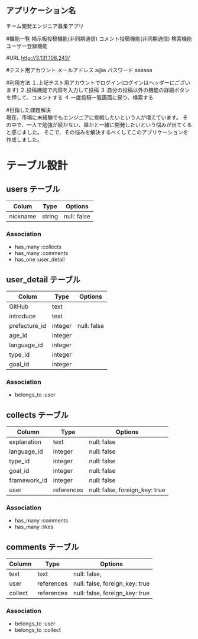 ## アプリケーション名 
  チーム開発エンジニア募集アプリ

#機能一覧
掲示板投稿機能(非同期通信)
コメント投稿機能(非同期通信)
検索機能
ユーザー登録機能

#URL
http://3.131.108.243/

#テスト用アカウント
メールアドレス  a@a
パスワード  aaaaaa

#利用方法
１.上記テスト用アカウントでログイン(ログインはヘッダーにございます)
２.投稿機能で内容を入力して投稿
３.自分の投稿以外の機能の詳細ボタンを押して、コメントする
４.一度投稿一覧画面に戻り、検索する

#目指した課題解決	
現在、市場に未経験でもエンジニアに挑戦したいという人が増えています。
その中で、一人で勉強が続かない、誰かと一緒に開発したいという悩みが出てくると感じました。
そこで、その悩みを解決するべくしてこのアプリケーションを作成しました。

# テーブル設計

## users テーブル
| Colum             | Type    | Options                   |
| --------          | ------  | ----------                |
| nickname          | string  | null: false               |

### Association

- has_many :collects
- has_many :comments
- has_one :user_detail

## user_detail テーブル
| Colum             | Type    | Options                   |
| --------          | ------  | ----------                |
| GitHub            | text    |                           |
| introduce         | text    |                           |
| prefecture_id     | integer | null: false               |
| age_id            | integer |                           |
| language_id       | integer |                           |
| type_id           | integer |                           |
| goal_id           | integer |                           |

### Association

- belongs_to :user

## collects テーブル

| Column          | Type      | Options                        |
| ------          | ------    | -----------                    |
| explanation     | text      | null: false                    |
| language_id     | integer   | null: false                    |
| type_id         | integer   | null: false                    |
| goal_id         | integer   | null: false                    |
| framework_id    | integer   | null: false                    |
| user            | references| null: false, foreign_key: true |

### Association

- has_many :comments
- has_many :likes


## comments テーブル

| Column           | Type       | Options                        |
| -------          | ---------- | ------------------------------ |
| text             | text       | null: false,                   |
| user             | references | null: false, foreign_key: true |
| collect          | references | null: false, foreign_key: true |
### Association

- belongs_to :user
- belongs_to :collect